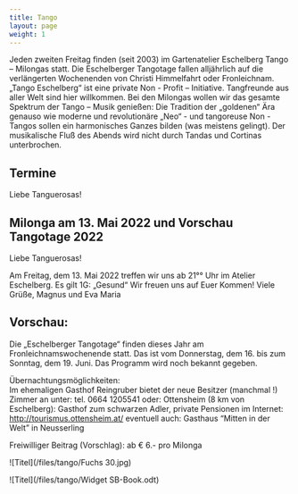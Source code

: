 ```yaml
---
title: Tango
layout: page
weight: 1
---
```


Jeden zweiten Freitag finden (seit 2003) im Gartenatelier Eschelberg Tango – Milongas statt. Die Eschelberger Tangotage fallen alljährlich auf die verlängerten Wochenenden von Christi Himmelfahrt oder Fronleichnam.  
„Tango Eschelberg“ ist eine private Non - Profit – Initiative. Tangfreunde aus aller Welt sind hier willkommen.
Bei den Milongas wollen wir das gesamte Spektrum der Tango – Musik genießen: Die Tradition der „goldenen“ Ära genauso wie moderne und revolutionäre „Neo“ - und tangoreuse Non -Tangos sollen ein harmonisches Ganzes bilden (was meistens gelingt).
Der musikalische Fluß des Abends wird nicht durch Tandas und Cortinas unterbrochen.

## Termine

Liebe Tanguerosas!
## Milonga am 13. Mai 2022 und Vorschau Tangotage 2022

Liebe Tanguerosas!

Am Freitag, dem 13. Mai 2022 treffen wir uns ab 21°° Uhr im Atelier Eschelberg. 
Es gilt 1G: „Gesund“
Wir freuen uns auf Euer Kommen! 
Viele Grüße,
Magnus und Eva Maria

## Vorschau:
Die „Eschelberger Tangotage“ finden dieses Jahr am Fronleichnamswochenende statt. Das ist vom Donnerstag, dem 16. bis zum Sonntag, dem 19. Juni.
Das Programm wird noch bekannt gegeben.


Übernachtungsmöglichkeiten:
Im ehemaligen Gasthof Reingruber bietet der neue Besitzer (manchmal !) Zimmer an unter: tel. 0664 1205541
oder: Ottensheim (8 km von Eschelberg): Gasthof zum schwarzen Adler, private Pensionen im Internet: http://tourismus.ottensheim.at/ eventuell auch: Gasthaus “Mitten in der Welt” in Neusserling

Freiwilliger Beitrag (Vorschlag): ab € 6.- pro Milonga 

![Titel](/files/tango/Fuchs 30.jpg)


![Titel](/files/tango/Widget SB-Book.odt)
